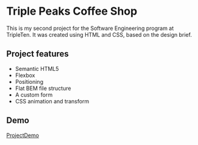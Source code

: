 # Triple Peaks Coffee Shop

This is my second project for the Software Engineering program at TripleTen. It was created using HTML and CSS, based on the design brief.

## Project features

- Semantic HTML5
- Flexbox
- Positioning
- Flat BEM file structure
- A custom form
- CSS animation and transform

## Demo
[ProjectDemo](https://www.loom.com/share/cce1e2bcc14b4f568ef8cabfcce0df6f?sid=de036e42-39e5-4dd9-99fb-0738dfe51c23)

